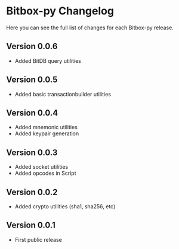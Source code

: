 Bitbox-py Changelog
=======================

Here you can see the full list of changes for each Bitbox-py release.


Version 0.0.6
-------------
- Added BitDB query utilities

Version 0.0.5
-------------
- Added basic transactionbuilder utilities

Version 0.0.4
-------------
- Added mnemonic utilities
- Added keypair generation

Version 0.0.3
-------------
- Added socket utilities
- Added opcodes in Script

Version 0.0.2
-------------
- Added crypto utilities (sha1, sha256, etc)

Version 0.0.1
-------------
- First public release
